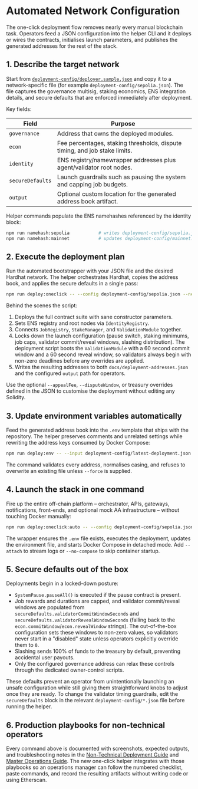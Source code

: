 # Automated Network Configuration

The one-click deployment flow removes nearly every manual blockchain task. Operators
feed a JSON configuration into the helper CLI and it deploys or wires the contracts,
initialises launch parameters, and publishes the generated addresses for the rest of
the stack.

## 1. Describe the target network

Start from [`deployment-config/deployer.sample.json`](../../deployment-config/deployer.sample.json)
and copy it to a network-specific file (for example `deployment-config/sepolia.json`).
The file captures the governance multisig, staking economics, ENS integration details,
and secure defaults that are enforced immediately after deployment.

Key fields:

| Field | Purpose |
| --- | --- |
| `governance` | Address that owns the deployed modules. |
| `econ` | Fee percentages, staking thresholds, dispute timing, and job stake limits. |
| `identity` | ENS registry/namewrapper addresses plus agent/validator root nodes. |
| `secureDefaults` | Launch guardrails such as pausing the system and capping job budgets. |
| `output` | Optional custom location for the generated address book artifact. |

Helper commands populate the ENS namehashes referenced by the identity block:

```bash
npm run namehash:sepolia           # writes deployment-config/sepolia.json in place
npm run namehash:mainnet           # updates deployment-config/mainnet.json
```

## 2. Execute the deployment plan

Run the automated bootstrapper with your JSON file and the desired Hardhat network. The
helper orchestrates Hardhat, copies the address book, and applies the secure defaults in
a single pass:

```bash
npm run deploy:oneclick -- --config deployment-config/sepolia.json --network sepolia --yes
```

Behind the scenes the script:

1. Deploys the full contract suite with sane constructor parameters.
2. Sets ENS registry and root nodes via `IdentityRegistry`.
3. Connects `JobRegistry`, `StakeManager`, and `ValidationModule` together.
4. Locks down the launch configuration (pause switch, staking minimums, job caps,
   validator commit/reveal windows, slashing distribution). The deployment script
   boots the `ValidationModule` with a 60 second commit window and a 60 second
   reveal window, so validators always begin with non-zero deadlines before any
   overrides are applied.
5. Writes the resulting addresses to both `docs/deployment-addresses.json` and the
   configured `output` path for operators.

Use the optional `--appealFee`, `--disputeWindow`, or treasury overrides defined in the
JSON to customise the deployment without editing any Solidity.

## 3. Update environment variables automatically

Feed the generated address book into the `.env` template that ships with the repository.
The helper preserves comments and unrelated settings while rewriting the address keys
consumed by Docker Compose:

```bash
npm run deploy:env -- --input deployment-config/latest-deployment.json --template deployment-config/oneclick.env
```

The command validates every address, normalises casing, and refuses to overwrite an
existing file unless `--force` is supplied.

## 4. Launch the stack in one command

Fire up the entire off-chain platform – orchestrator, APIs, gateways, notifications,
front-ends, and optional mock AA infrastructure – without touching Docker manually:

```bash
npm run deploy:oneclick:auto -- --config deployment-config/sepolia.json --network sepolia
```

The wrapper ensures the `.env` file exists, executes the deployment, updates the
environment file, and starts Docker Compose in detached mode. Add `--attach` to stream
logs or `--no-compose` to skip container startup.

## 5. Secure defaults out of the box

Deployments begin in a locked-down posture:

- `SystemPause.pauseAll()` is executed if the pause contract is present.
- Job rewards and durations are capped, and validator commit/reveal windows are
  populated from `secureDefaults.validatorCommitWindowSeconds` and
  `secureDefaults.validatorRevealWindowSeconds` (falling back to the
  `econ.commitWindow`/`econ.revealWindow` strings). The out-of-the-box
  configuration sets these windows to non-zero values, so validators never start
  in a "disabled" state unless operators explicitly override them to `0`.
- Slashing sends 100% of funds to the treasury by default, preventing accidental user
  payouts.
- Only the configured governance address can relax these controls through the dedicated
  owner-control scripts.

These defaults prevent an operator from unintentionally launching an unsafe configuration
while still giving them straightforward knobs to adjust once they are ready. To change
the validator timing guardrails, edit the `secureDefaults` block in the relevant
`deployment-config/*.json` file before running the helper.

## 6. Production playbooks for non-technical operators

Every command above is documented with screenshots, expected outputs, and troubleshooting
notes in the [Non-Technical Deployment Guide](../owner-control-non-technical-guide.md) and
[Master Operations Guide](../operations_guide.md). The new one-click helper integrates
with those playbooks so an operations manager can follow the numbered checklist, paste
commands, and record the resulting artifacts without writing code or using Etherscan.
